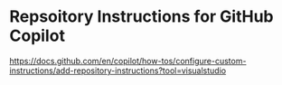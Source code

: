 ﻿# Repsoitory Instructions for GitHub Copilot

https://docs.github.com/en/copilot/how-tos/configure-custom-instructions/add-repository-instructions?tool=visualstudio
